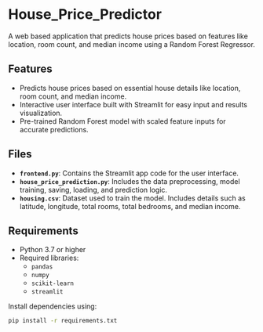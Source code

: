 # House_Price_Predictor

A web based application that predicts house prices based on features like location, room count, and median income using a Random Forest Regressor.

## Features

- Predicts house prices based on essential house details like location, room count, and median income.
- Interactive user interface built with Streamlit for easy input and results visualization.
- Pre-trained Random Forest model with scaled feature inputs for accurate predictions.

## Files

- **`frontend.py`**: Contains the Streamlit app code for the user interface.
- **`house_price_prediction.py`**: Includes the data preprocessing, model training, saving, loading, and prediction logic.
- **`housing.csv`**: Dataset used to train the model. Includes details such as latitude, longitude, total rooms, total bedrooms, and median income.

## Requirements

- Python 3.7 or higher
- Required libraries:
  - `pandas`
  - `numpy`
  - `scikit-learn`
  - `streamlit`

Install dependencies using:
```bash
pip install -r requirements.txt
